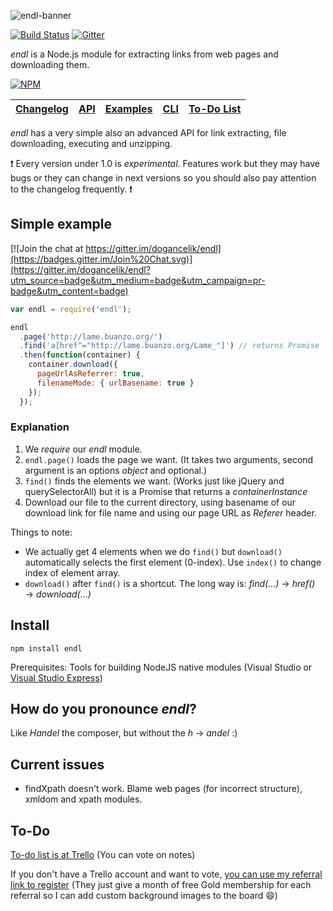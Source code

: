 ![endl-banner](https://cloud.githubusercontent.com/assets/486818/9147568/65481174-3d71-11e5-86c4-27f0647c37dc.png)

[![Build Status](https://travis-ci.org/dogancelik/endl.svg?branch=master)](https://travis-ci.org/dogancelik/endl) [![Gitter](https://badges.gitter.im/Join%20Chat.svg)](https://gitter.im/dogancelik/endl)

*endl* is a Node.js module for extracting links from web pages and downloading them.

[![NPM](https://nodei.co/npm/endl.png?downloads=true&stars=true)](https://nodei.co/npm/endl/)

| [Changelog](https://github.com/dogancelik/endl/blob/master/CHANGELOG.md) | [API](https://github.com/dogancelik/endl/wiki/API) | [Examples](https://github.com/dogancelik/endl/wiki/Examples) | [CLI](https://github.com/dogancelik/endl-cli) | [To-Do List](https://trello.com/b/RqmGYFnT)
|:-:|:-:|:-:|:-:|:-:|

*endl* has a very simple also an advanced API for link extracting, file downloading, executing and unzipping.

:exclamation: Every version under 1.0 is *experimental*. Features work but they may have bugs or they can change in next versions so you should also pay attention to the changelog frequently. :exclamation:

## Simple example

[![Join the chat at https://gitter.im/dogancelik/endl](https://badges.gitter.im/Join%20Chat.svg)](https://gitter.im/dogancelik/endl?utm_source=badge&utm_medium=badge&utm_campaign=pr-badge&utm_content=badge)
```js
var endl = require('endl');

endl
  .page('http://lame.buanzo.org/')
  .find('a[href^="http://lame.buanzo.org/Lame_"]') // returns Promise
  .then(function(container) {
    container.download({
      pageUrlAsReferrer: true,
      filenameMode: { urlBasename: true }
    });
  });
```

### Explanation
1. We *require* our *endl* module.
2. `endl.page()` loads the page we want. (It takes two arguments, second argument is an options *object* and optional.)
3. `find()` finds the elements we want. (Works just like jQuery and querySelectorAll) but it is a Promise that returns a *containerInstance*
4. Download our file to the current directory, using basename of our download link for file name and using our page URL as *Referer* header.

Things to note:
* We actually get 4 elements when we do `find()` but `download()` automatically selects the first element (0-index). Use `index()` to change index of element array.
* `download()` after `find()` is a shortcut. The long way is: *find(...)* → *href()* → *download(...)*

## Install
```
npm install endl
```

Prerequisites: Tools for building NodeJS native modules (Visual Studio or [Visual Studio Express](https://www.visualstudio.com/en-us/products/visual-studio-express-vs.aspx))

## How do you pronounce *endl*?
Like *Handel* the composer, but without the *h* → *andel* :)

## Current issues
* findXpath doesn't work. Blame web pages (for incorrect structure), xmldom and xpath modules.

## To-Do
[To-do list is at Trello](https://trello.com/b/RqmGYFnT) (You can vote on notes)

If you don't have a Trello account and want to vote, [you can use my referral link to register](https://trello.com/dogancelik/recommend) (They just give a month of free Gold membership for each referral so I can add custom background images to the board :smile:)
